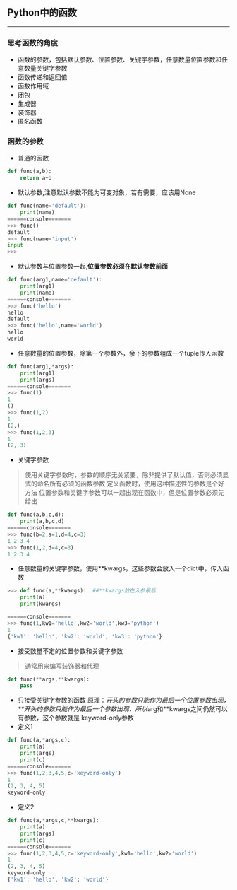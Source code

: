 ## Python中的函数
---
### 思考函数的角度
- 函数的参数，包括默认参数、位置参数、关键字参数，任意数量位置参数和任意数量关键字参数
- 函数传递和返回值
- 函数作用域
- 闭包
- 生成器
- 装饰器
- 匿名函数
### 函数的参数
- 普通的函数
```python
def func(a,b):
    return a+b
```
- 默认参数,注意默认参数不能为可变对象，若有需要，应该用None
```python
def func(name='default'):
    print(name)
======console=======
>>> func()
default
>>> func(name='input')
input
>>> 
```
- 默认参数与位置参数一起,**位置参数必须在默认参数前面**
```python
def func(arg1,name='default'):
    print(arg1)
    print(name)
======console=======
>>> func('hello')
hello
default
>>> func('hello',name='world')
hello
world
```
- 任意数量的位置参数，除第一个参数外，余下的参数组成一个tuple传入函数
```python
def func(arg1,*args):
	print(arg1)
	print(args)
======console=======	
>>> func(1)
1
()
>>> func(1,2)
1
(2,)
>>> func(1,2,3)
1
(2, 3)
```
- 关键字参数
> 使用关键字参数时，参数的顺序无关紧要，除非提供了默认值，否则必须显式的命名所有必须的函数参数
> 定义函数时，使用这种描述性的参数是个好方法
> 位置参数和关键字参数可以一起出现在函数中，但是位置参数必须先给出
```python
def func(a,b,c,d):
	print(a,b,c,d)
======console=======	
>>> func(b=2,a=1,d=4,c=3)
1 2 3 4
>>> func(1,2,d=4,c=3)
1 2 3 4
```
- 任意数量的关键字参数，使用**kwargs，这些参数会放入一个dict中，传入函数
```python
>>> def func(a,**kwargs):  ##**kwargs放在入参最后
	print(a)
	print(kwargs)

======console=======		
>>> func(1,kw1='hello',kw2='world',kw3='python')
1
{'kw1': 'hello', 'kw2': 'world', 'kw3': 'python'}
```
- 接受数量不定的位置参数和关键字参数
> 通常用来编写装饰器和代理
```python
def func(**args,**kwargs):
    pass

```
- 只接受关键字参数的函数
原理：*开头的参数只能作为最后一个位置参数出现，**开头的参数只能作为最后一个参数出现，所以*arg和\**kwargs之间仍然可以有参数，这个参数就是 keyword-only参数
- 定义1
```python
def func(a,*args,c):
    print(a)
    print(args)
    print(c)
======console=======
>>> func(1,2,3,4,5,c='keyword-only')
1
(2, 3, 4, 5)
keyword-only
```
- 定义2
```python
def func(a,*args,c,**kwargs):
    print(a)
    print(args)
    print(c)
======console=======
>>> func(1,2,3,4,5,c='keyword-only',kw1='hello',kw2='world')
1
(2, 3, 4, 5)
keyword-only
{'kw1': 'hello', 'kw2': 'world'}
```